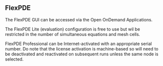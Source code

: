 ## FlexPDE


The FlexPDE GUI can be accessed via the Open OnDemand Applications.

The FlexPDE Lite (evaluation) configuration is free to use but wil be restricted in the number of simultaneous equations and mesh cells.

FlexPDE Professional can be Internet-activated with an appropriate serial number. Do note that the license activation is machine-based so will need to be deactivated and reactivated on subsequent runs unless the same node is selected.